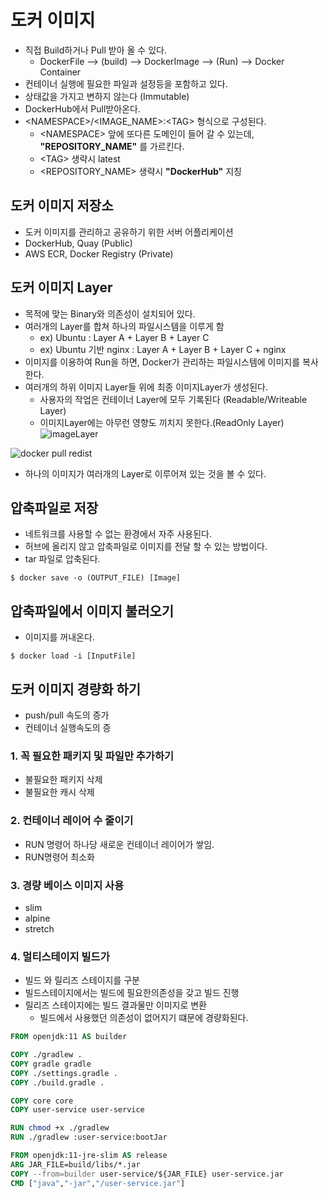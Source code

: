 # 도커 이미지
- 직접 Build하거나 Pull 받아 올 수 있다.
  - DockerFile  --> (build) --> DockerImage --> (Run) --> Docker Container 
- 컨테이너 실행에 필요한 파일과 설정등을 포함하고 있다.
- 상태값을 가지고 변하지 않는다 (Immutable)
- DockerHub에서 Pull받아온다.
- \<NAMESPACE>/\<IMAGE_NAME>:\<TAG> 형식으로 구성된다.
  - \<NAMESPACE> 앞에 또다른 도메인이 들어 갈 수 있는데, **"REPOSITORY_NAME"** 를 가르킨다.
  - \<TAG> 생략시 latest
  - \<REPOSITORY_NAME> 생략시 **"DockerHub"** 지칭

## 도커 이미지 저장소
- 도커 이미지를 관리하고 공유하기 위한 서버 어플리케이션
- DockerHub, Quay (Public)
- AWS ECR, Docker Registry (Private)

## 도커 이미지 Layer
- 목적에 맞는 Binary와 의존성이 설치되어 있다.
- 여러개의 Layer를 합쳐 하나의 파일시스템을 이루게 함
  - ex) Ubuntu : Layer A + Layer B + Layer C
  - ex) Ubuntu 기반 nginx : Layer A + Layer B + Layer C + nginx
- 이미지를 이용하여 Run을 하면, Docker가 관리하는 파일시스템에 이미지를 복사한다.
- 여러개의 하위 이미지 Layer들 위에 최종 이미지Layer가 생성된다.
  - 사용자의 작업은 컨테이너 Layer에 모두 기록된다 (Readable/Writeable Layer)
  - 이미지Layer에는 아무런 영향도 끼치지 못한다.(ReadOnly Layer)
![imageLayer](https://user-images.githubusercontent.com/57896918/156913857-6dfbb7b6-4838-43f8-a008-02f3c14a637c.png)


![docker pull redist](https://user-images.githubusercontent.com/57896918/156913866-f2443b1b-d7fb-4bc2-8e2e-6d7e08926856.png)
- 하나의 이미지가 여러개의 Layer로 이루어져 있는 것을 볼 수 있다.


## 압축파일로 저장
- 네트워크를 사용할 수 없는 환경에서 자주 사용된다.
- 허브에 올리지 않고 압축파일로 이미지를 전달 할 수 있는 방법이다.
- tar 파일로 압축된다.

```shell
$ docker save -o (OUTPUT_FILE) [Image]
```

## 압축파일에서 이미지 불러오기
- 이미지를 꺼내온다.

```shell
$ docker load -i [InputFile]
```

## 도커 이미지 경량화 하기
- push/pull 속도의 증가
- 컨테이너 실행속도의 증

### 1. 꼭 필요한 패키지 및 파일만 추가하기
- 불필요한 패키지 삭제
- 불필요한 캐시 삭제

### 2. 컨테이너 레이어 수 줄이기
- RUN 명령어 하나당 새로운 컨테이너 레이어가 쌓임.
- RUN명령어 최소화

### 3. 경량 베이스 이미지 사용
- slim
- alpine
- stretch

### 4. 멀티스테이지 빌드가
- 빌드 와 릴리즈 스테이지를 구분
- 빌드스테이지에서는 빌드에 필요한의존성을 갖고 빌드 진행
- 릴리즈 스테이지에는 빌드 결과물만 이미지로 변환
  - 빌드에서 사용했던 의존성이 없어지기 떄문에 경량화된다.

```dockerfile
FROM openjdk:11 AS builder

COPY ./gradlew .
COPY gradle gradle
COPY ./settings.gradle .
COPY ./build.gradle .

COPY core core
COPY user-service user-service

RUN chmod +x ./gradlew
RUN ./gradlew :user-service:bootJar

FROM openjdk:11-jre-slim AS release
ARG JAR_FILE=build/libs/*.jar
COPY --from=builder user-service/${JAR_FILE} user-service.jar
CMD ["java","-jar","/user-service.jar"]
```